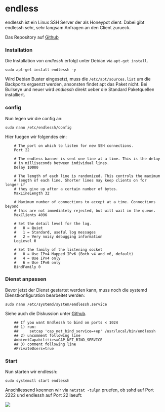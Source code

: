 ﻿# endless
endlessh ist ein Linux SSH Server der als Honeypot dient.
Dabei gibt endlessh sehr, sehr langsam Anfragen an den Client zurueck.

Das Repository auf [Github](https://github.com/skeeto/endlessh)

### Installation

Die Installation von *endlessh* erfolgt unter Debian via ```apt-get install```.

``` sudo apt-get install endlessh -y ```

Wird Debian Buster eingesetzt, muss die ```/etc/apt/sources.list``` um die Backports ergaenzt werden, ansonsten findet apt das Paket nicht. Bei Bullseye und neuer wird *endlessh* direkt ueber die Standard Paketquellen installiert.

### config

Nun legen wir die config an:

``` sudo nano /etc/endlessh/config ```

Hier fuegen wir folgendes ein:

```
    # The port on which to listen for new SSH connections.
    Port 22
    
    # The endless banner is sent one line at a time. This is the delay
    # in milliseconds between individual lines.
    Delay 10000
    
    # The length of each line is randomized. This controls the maximum
    # length of each line. Shorter lines may keep clients on for longer if
    # they give up after a certain number of bytes.
    MaxLineLength 32
    
    # Maximum number of connections to accept at a time. Connections beyond
    # this are not immediately rejected, but will wait in the queue.
    MaxClients 4096

    # Set the detail level for the log.
    #   0 = Quiet
    #   1 = Standard, useful log messages
    #   2 = Very noisy debugging information
    LogLevel 0
    
    # Set the family of the listening socket
    #   0 = Use IPv4 Mapped IPv6 (Both v4 and v6, default)
    #   4 = Use IPv4 only
    #   6 = Use IPv6 only
    BindFamily 0
```

### Dienst anpassen

Bevor jetzt der Dienst gestartet werden kann, muss noch die systemd Dienstkonfiguration bearbeitet werden:

``` sudo nano /etc/systemd/system/endlessh.service ```

Siehe auch die Diskussion unter [Github](https://github.com/skeeto/endlessh/issues/39).

```
    ## If you want Endlessh to bind on ports < 1024
    ## 1) run:
    ##     setcap 'cap_net_bind_service=+ep' /usr/local/bin/endlessh
    ## 2) uncomment following line
    AmbientCapabilities=CAP_NET_BIND_SERVICE
    ## 3) comment following line
    #PrivateUsers=true
```

### Start

Nun starten wir endlessh:

``` sudo systemctl start endlessh ```

Anschliessend koennen wir via ``` netstat -tulpn ``` pruefen, ob sshd auf Port 2222 und endlessh auf Port 22 laeuft:

![]($img:endlessh_syslog_netstat_tulpn.jpg)